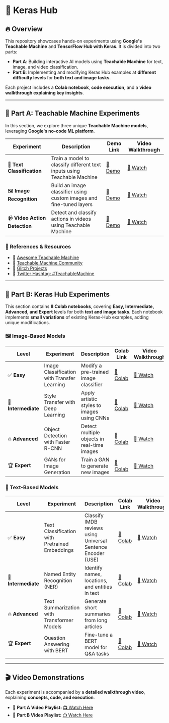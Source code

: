 # 🚀 Keras Hub  

## 🔥 Overview  
This repository showcases hands-on experiments using **Google's Teachable Machine** and **TensorFlow Hub with Keras**. It is divided into two parts:  
- **Part A**: Building interactive AI models using **Teachable Machine** for text, image, and video classification.  
- **Part B**: Implementing and modifying Keras Hub examples at **different difficulty levels** for **both text and image tasks**.  

Each project includes a **Colab notebook**, **code execution**, and a **video walkthrough explaining key insights**.  

---

## 📌 Part A: Teachable Machine Experiments  
In this section, we explore three unique **Teachable Machine models**, leveraging **Google's no-code ML platform**.  

| Experiment | Description | Demo Link | Video Walkthrough |
|------------|-------------|-----------|-------------------|
| 📝 **Text Classification** | Train a model to classify different text inputs using Teachable Machine | [🔗 Demo](#) | [🎥 Watch](#) |
| 🖼️ **Image Recognition** | Build an image classifier using custom images and fine-tuned layers | [🔗 Demo](#) | [🎥 Watch](#) |
| 📹 **Video Action Detection** | Detect and classify actions in videos using Teachable Machine | [🔗 Demo](#) | [🎥 Watch](#) |

### 📌 References & Resources  
- 🔗 [Awesome Teachable Machine](https://github.com/SashiDo/awesome-teachable-machine)  
- 🔗 [Teachable Machine Community](https://github.com/googlecreativelab/teachablemachine-community/)  
- 🔗 [Glitch Projects](https://glitch.com/@teachablemachine)  
- 🔗 [Twitter Hashtag: #TeachableMachine](https://x.com/hashtag/teachablemachine)  

---

## 📌 Part B: Keras Hub Experiments  
This section contains **8 Colab notebooks**, covering **Easy, Intermediate, Advanced, and Expert** levels for both **text and image tasks**. Each notebook implements **small variations** of existing Keras-Hub examples, adding unique modifications.  

### 🖼️ Image-Based Models  
| Level | Experiment | Description | Colab Link | Video Walkthrough |
|--------|------------|-------------|------------|-------------------|
| ✅ **Easy** | Image Classification with Transfer Learning | Modify a pre-trained image classifier | [🔗 Colab](#) | [🎥 Watch](#) |
| 🚀 **Intermediate** | Style Transfer with Deep Learning | Apply artistic styles to images using CNNs | [🔗 Colab](#) | [🎥 Watch](#) |
| 🔥 **Advanced** | Object Detection with Faster R-CNN | Detect multiple objects in real-time images | [🔗 Colab](#) | [🎥 Watch](#) |
| 🏆 **Expert** | GANs for Image Generation | Train a GAN to generate new images | [🔗 Colab](#) | [🎥 Watch](#) |

### 📜 Text-Based Models  
| Level | Experiment | Description | Colab Link | Video Walkthrough |
|--------|------------|-------------|------------|-------------------|
| ✅ **Easy** | Text Classification with Pretrained Embeddings | Classify IMDB reviews using Universal Sentence Encoder (USE) | [🔗 Colab](#) | [🎥 Watch](#) |
| 🚀 **Intermediate** | Named Entity Recognition (NER) | Identify names, locations, and entities in text | [🔗 Colab](#) | [🎥 Watch](#) |
| 🔥 **Advanced** | Text Summarization with Transformer Models | Generate short summaries from long articles | [🔗 Colab](#) | [🎥 Watch](#) |
| 🏆 **Expert** | Question Answering with BERT | Fine-tune a BERT model for Q&A tasks | [🔗 Colab](#) | [🎥 Watch](#) |

---

## 🎬 Video Demonstrations  
Each experiment is accompanied by a **detailed walkthrough video**, explaining **concepts, code, and execution**.  
- 🔗 **Part A Video Playlist:** [📺 Watch Here](#)  
- 🔗 **Part B Video Playlist:** [📺 Watch Here](#)  
